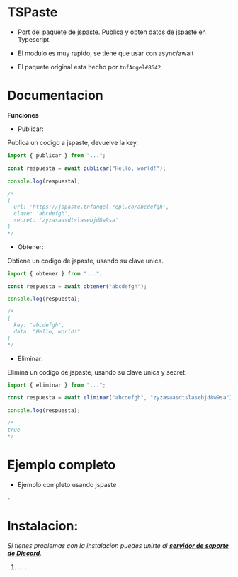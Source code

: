 # TSPaste

- Port del paquete de [jspaste](https://www.npmjs.com/package/jspaste). Publica
  y obten datos de [jspaste](https://jspaste.tnfangel.repl.co/) en Typescript.

- El modulo es muy rapido, se tiene que usar con async/await

- El paquete original esta hecho por `tnfAngel#8642`

# Documentacion

**Funciones**

- Publicar:

Publica un codigo a jspaste, devuelve la key.

```typescript
import { publicar } from "...";

const respuesta = await publicar("Hello, world!");

console.log(respuesta);

/* 
{
  url: 'https://jspaste.tnfangel.repl.co/abcdefgh',
  clave: 'abcdefgh',
  secret: 'zyzasaasdtslasebjd8w9sa'
}
*/
```

- Obtener:

Obtiene un codigo de jspaste, usando su clave unica.

```typescript
import { obtener } from "...";

const respuesta = await obtener("abcdefgh");

console.log(respuesta);

/*
{ 
  key: "abcdefgh",
  data: "Hello, world!"
}
*/
```

- Eliminar:

Elimina un codigo de jspaste, usando su clave unica y secret.

```typescript
import { eliminar } from "...";

const respuesta = await eliminar("abcdefgh", "zyzasaasdtslasebjd8w9sa");

console.log(respuesta);

/*
true
*/
```

# Ejemplo completo

- Ejemplo completo usando jspaste

```typescript
.
```

# Instalacion:

_Si tienes problemas con la instalacion puedes unirte al
**[servidor de soporte de Discord](https://discord.gg/8RNAdpK)**._

1. `...`
